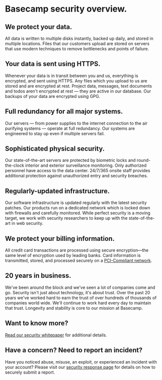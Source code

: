 [security-whitepaper-pdf]: https://basecamp.com/about/policies/security/Basecamp%20Security%20Overview.pdf

# Basecamp security overview.

## We protect your data.

All data is written to multiple disks instantly, backed up daily, and stored in multiple locations. Files that our customers upload are stored on servers that use modern techniques to remove bottlenecks and points of failure.

## Your data is sent using HTTPS.

Whenever your data is in transit between you and us, everything is encrypted, and sent using HTTPS. Any files which you upload to us are stored and are encrypted at rest. Project data, messages, text documents and todos aren't encrypted at rest — they are active in our database. Our backups of your data are encrypted using GPG.

## Full redundancy for all major systems.

Our servers — from power supplies to the internet connection to the air purifying systems — operate at full redundancy. Our systems are engineered to stay up even if multiple servers fail.

## Sophisticated physical security.

Our state-of-the-art servers are protected by biometric locks and round-the-clock interior and exterior surveillance monitoring. Only authorized personnel have access to the data center. 24/7/365 onsite staff provides additional protection against unauthorized entry and security breaches.

## Regularly-updated infrastructure.

Our software infrastructure is updated regularly with the latest security patches. Our products run on a dedicated network which is locked down with firewalls and carefully monitored. While perfect security is a moving target, we work with security researchers to keep up with the state-of-the-art in web security.

## We protect your billing information.

All credit card transactions are processed using secure encryption—the same level of encryption used by leading banks. Card information is transmitted, stored, and processed securely on a <a href="https://en.wikipedia.org/wiki/Payment_Card_Industry_Data_Security_Standard">PCI-Compliant network</a>.

## 20 years in business.

We've been around the block and we've seen a lot of companies come and go. Security isn't just about technology, it's about trust. Over the past 20 years we've worked hard to earn the trust of over hundreds of thousands of companies world wide. We'll continue to work hard every day to maintain that trust. Longevity and stability is core to our mission at Basecamp.

## Want to know more?

[Read our security whitepaper][security-whitepaper-pdf] for additional details.

## Have a concern? Need to report an incident?

Have you noticed abuse, misuse, an exploit, or experienced an incident with your account? Please visit our [security response page](/security/vulnerability-response.md) for details on how to securely submit a report.
